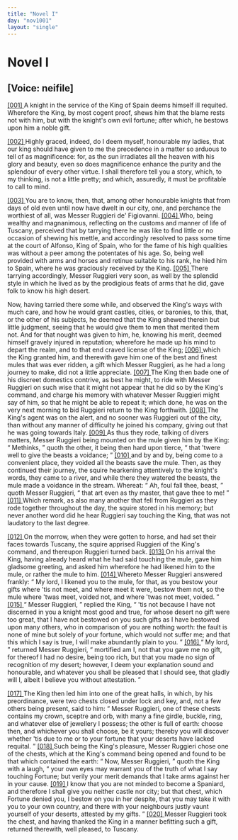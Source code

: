 ```yaml
---
title: "Novel I"
day: "nov1001"
layout: "single"
---
```

<div id="nov1001" type="novella" who="neifile">
 <h1>
  Novel I
 </h1>
 <p>
  <h2>
   [Voice: neifile]
  </h2>
 </p>
 <argument>
  <p>
   <a href="{{ site.baseurl }}itDecameron/nov1001#p00010001" id="p00010001">
    [001]
   </a>
   A knight in the service of the King of Spain deems
 himself ill requited. Wherefore the King, by most
 cogent proof, shews him that the blame rests not with
 him, but with the knight's own evil fortune; after
 which, he bestows upon him a noble gift.
  </p>
 </argument>
 <div3 type="commentary" who="neifile">
  <p>
   <a href="{{ site.baseurl }}itDecameron/nov1001#p00010002" id="p00010002">
    [002]
   </a>
   Highly
   graced, indeed, do I deem myself, honourable my ladies,
 that our king should have given to me the precedence in a matter so
 arduous to tell of as magnificence: for, as the sun irradiates all the
 heaven with his glory and beauty, even so does magnificence enhance
 the purity and the splendour of every other virtue. I shall therefore
 tell you a story, which, to my thinking, is not a little pretty; and
 which, assuredly, it must be profitable to call to mind.
  </p>
 </div3>
 <p>
  <a href="{{ site.baseurl }}itDecameron/nov1001#p00010003" id="p00010003">
   [003]
  </a>
  You are to know, then, that, among other honourable knights
 that from days of old even until now have dwelt in our city, one, and
 perchance the worthiest of all, was Messer Ruggieri de' Figiovanni.
  <a href="{{ site.baseurl }}itDecameron/nov1001#p00010004" id="p00010004">
   [004]
  </a>
  Who, being wealthy and magnanimous, reflecting on the customs and
 manner of life of Tuscany, perceived that by tarrying there he was
 like to find little or no occasion of shewing his mettle, and accordingly
 resolved to pass some time at the court of Alfonso, King of Spain,
 who for the fame of his high qualities was without a peer among the
 potentates of his age. So, being well provided with arms and horses
 and retinue suitable to his rank, he hied him to Spain, where he was
 graciously received by the King.
  <a href="{{ site.baseurl }}itDecameron/nov1001#p00010005" id="p00010005">
   [005]
  </a>
  There tarrying accordingly, Messer
 Ruggieri very soon, as well by the splendid style in which he lived
 as by the prodigious feats of arms that he did, gave folk to know his
 high desert.
 </p>
 <p>
  Now, having tarried there some while, and observed the King's
  ways with much care, and how he would grant castles, cities, or
 baronies, to this, that, or the other of his subjects, he deemed that
 the King shewed therein but little judgment, seeing that he would
 give them to men that merited them not. And for that nought was
 given to him, he, knowing his merit, deemed himself gravely injured
 in reputation; wherefore he made up his mind to depart the realm,
 and to that end craved license of the King;
  <a href="{{ site.baseurl }}itDecameron/nov1001#p00010006" id="p00010006">
   [006]
  </a>
  which the King granted
 him, and therewith gave him one of the best and finest mules that
 was ever ridden, a gift which Messer Ruggieri, as he had a long
 journey to make, did not a little appreciate.
  <a href="{{ site.baseurl }}itDecameron/nov1001#p00010007" id="p00010007">
   [007]
  </a>
  The King then bade
 one of his discreet domestics contrive, as best he might, to ride with
 Messer Ruggieri on such wise that it might not appear that he did
 so by the King's command, and charge his memory with whatever
 Messer Ruggieri might say of him, so that he might be able to repeat
 it; which done, he was on the very next morning to bid Ruggieri
 return to the King forthwith.
  <a href="{{ site.baseurl }}itDecameron/nov1001#p00010008" id="p00010008">
   [008]
  </a>
  The King's agent was on the
 alert, and no sooner was Ruggieri out of the city, than without any
 manner of difficulty he joined his company, giving out that he was
 going towards Italy.
  <a href="{{ site.baseurl }}itDecameron/nov1001#p00010009" id="p00010009">
   [009]
  </a>
  As thus they rode, talking of divers matters,
 Messer Ruggieri being mounted on the mule given him by the
 King:
  <q direct="unspecified">
   Methinks,
  </q>
  quoth the other, it being then hard upon
 tierce,
  <q direct="unspecified">
   that 'twere well to give the beasts a voidance;
  </q>
  <a href="{{ site.baseurl }}itDecameron/nov1001#p00010010" id="p00010010">
   [010]
  </a>
  and by and
 by, being come to a convenient place, they voided all the beasts save
 the mule. Then, as they continued their journey, the squire
 hearkening attentively to the knight's words, they came to a river,
 and while there they watered the beasts, the mule made a voidance
 in the stream. Whereat:
  <q direct="unspecified">
   Ah, foul fall thee, beast,
  </q>
  quoth
 Messer Ruggieri,
  <q direct="unspecified">
   that art even as thy master, that gave thee to me!
  </q>
  <a href="{{ site.baseurl }}itDecameron/nov1001#p00010011" id="p00010011">
   [011]
  </a>
  Which remark, as also many another that fell from Ruggieri as they
 rode together throughout the day, the squire stored in his memory;
 but never another word did he hear Ruggieri say touching the King,
 that was not laudatory to the last degree.
 </p>
 <p>
  <a href="{{ site.baseurl }}itDecameron/nov1001#p00010012" id="p00010012">
   [012]
  </a>
  On the morrow, when they were gotten to horse, and had set
 their faces towards Tuscany, the squire apprised Ruggieri of the
 King's command, and thereupon Ruggieri turned back.
  <a href="{{ site.baseurl }}itDecameron/nov1001#p00010013" id="p00010013">
   [013]
  </a>
  On his
 arrival the King, having already heard what he had said touching the
 mule, gave him gladsome greeting, and asked him wherefore he had
 likened him to the mule, or rather the mule to him.
  <a href="{{ site.baseurl }}itDecameron/nov1001#p00010014" id="p00010014">
   [014]
  </a>
  Whereto
  Messer Ruggieri answered frankly:
  <q direct="unspecified">
   My lord, I likened you to the
 mule, for that, as you bestow your gifts where 'tis not meet, and
 where meet it were, bestow them not, so the mule where 'twas meet,
 voided not, and where 'twas not meet, voided.
  </q>
  <a href="{{ site.baseurl }}itDecameron/nov1001#p00010015" id="p00010015">
   [015]
  </a>
  <q direct="unspecified">
   Messer Ruggieri,
  </q>
  replied the King,
  <q direct="unspecified">
   'tis not because I have not discerned in you a
 knight most good and true, for whose desert no gift were too great,
 that I have not bestowed on you such gifts as I have bestowed upon
 many others, who in comparison of you are nothing worth: the
 fault is none of mine but solely of your fortune, which would not
 suffer me; and that this which I say is true, I will make abundantly
 plain to you.
  </q>
  <a href="{{ site.baseurl }}itDecameron/nov1001#p00010016" id="p00010016">
   [016]
  </a>
  <q direct="unspecified">
   My lord,
  </q>
  returned Messer Ruggieri,
  <q direct="unspecified">
   mortified
 am I, not that you gave me no gift, for thereof I had no desire, being
 too rich, but that you made no sign of recognition of my desert;
 however, I deem your explanation sound and honourable, and
 whatever you shall be pleased that I should see, that gladly will I,
 albeit I believe you without attestation.
  </q>
 </p>
 <p>
  <a href="{{ site.baseurl }}itDecameron/nov1001#p00010017" id="p00010017">
   [017]
  </a>
  The King then led him into one of the great halls, in which, by
 his preordinance, were two chests closed under lock and key, and, not
 a few others being present, said to him:
  <q direct="unspecified">
   Messer Ruggieri, one of
 these chests contains my crown, sceptre and orb, with many a fine
 girdle, buckle, ring, and whatever else of jewellery I possess; the
 other is full of earth: choose then, and whichever you shall choose,
 be it yours; thereby you will discover whether 'tis due to me or to
 your fortune that your deserts have lacked requital.
  </q>
  <a href="{{ site.baseurl }}itDecameron/nov1001#p00010018" id="p00010018">
   [018]
  </a>
  Such being the
 King's pleasure, Messer Ruggieri chose one of the chests, which at
 the King's command being opened and found to be that which
 contained the earth:
  <q direct="unspecified">
   Now, Messer Ruggieri,
  </q>
  quoth the King
 with a laugh,
  <q direct="unspecified">
   your own eyes may warrant you of the truth of what
 I say touching Fortune; but verily your merit demands that I take
 arms against her in your cause.
   <a href="{{ site.baseurl }}itDecameron/nov1001#p00010019" id="p00010019">
    [019]
   </a>
   I know that you are not minded to
 become a Spaniard, and therefore I shall give you neither castle nor
 city; but that chest, which Fortune denied you, I bestow on you in
 her despite, that you may take it with you to your own country, and
 there with your neighbours justly vaunt yourself of your deserts,
 attested by my gifts.
  </q>
  <a href="{{ site.baseurl }}itDecameron/nov1001#p00010020" id="p00010020">
   [020]
  </a>
  Messer Ruggieri took the chest, and having
 thanked the King in a manner befitting such a gift, returned therewith,
 well pleased, to Tuscany.
 </p>
</div>